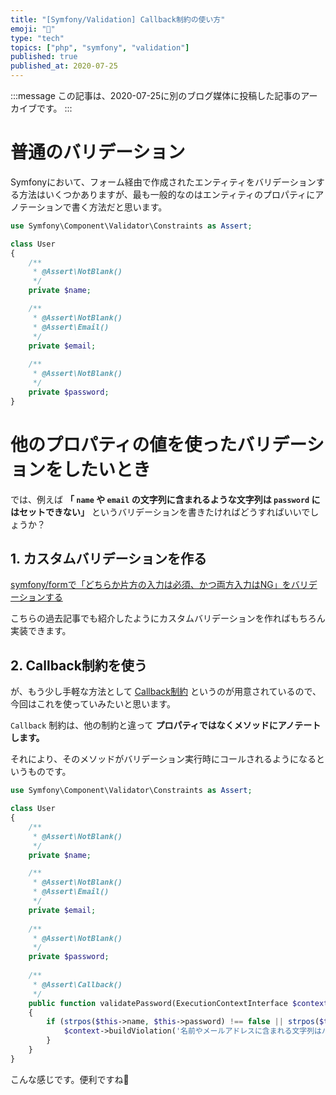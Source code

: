 ```yaml
---
title: "[Symfony/Validation] Callback制約の使い方"
emoji: "🎻"
type: "tech"
topics: ["php", "symfony", "validation"]
published: true
published_at: 2020-07-25
---
```


:::message
この記事は、2020-07-25に別のブログ媒体に投稿した記事のアーカイブです。
:::

# 普通のバリデーション

Symfonyにおいて、フォーム経由で作成されたエンティティをバリデーションする方法はいくつかありますが、最も一般的なのはエンティティのプロパティにアノテーションで書く方法だと思います。

```php
use Symfony\Component\Validator\Constraints as Assert;

class User
{
    /**
     * @Assert\NotBlank()
     */
    private $name;

    /**
     * @Assert\NotBlank()
     * @Assert\Email()
     */
    private $email;
    
    /**
     * @Assert\NotBlank()
     */
    private $password;
}
```

# 他のプロパティの値を使ったバリデーションをしたいとき

では、例えば **「 `name` や `email` の文字列に含まれるような文字列は `password` にはセットできない」** というバリデーションを書きたければどうすればいいでしょうか？

## 1. カスタムバリデーションを作る

[symfony/formで「どちらか片方の入力は必須、かつ両方入力はNG」をバリデーションする](https://zenn.dev/ttskch/articles/344dcc5980d9be)

こちらの過去記事でも紹介したようにカスタムバリデーションを作ればもちろん実装できます。

## 2. Callback制約を使う

が、もう少し手軽な方法として [Callback制約](https://symfony.com/doc/current/reference/constraints/Callback.html) というのが用意されているので、今回はこれを使っていみたいと思います。

`Callback` 制約は、他の制約と違って **プロパティではなくメソッドにアノテートします。**

それにより、そのメソッドがバリデーション実行時にコールされるようになるというものです。

```php
use Symfony\Component\Validator\Constraints as Assert;

class User
{
    /**
     * @Assert\NotBlank()
     */
    private $name;

    /**
     * @Assert\NotBlank()
     * @Assert\Email()
     */
    private $email;
    
    /**
     * @Assert\NotBlank()
     */
    private $password;
    
    /**
     * @Assert\Callback()
     */
    public function validatePassword(ExecutionContextInterface $context)
    {
        if (strpos($this->name, $this->password) !== false || strpos($this->email, $this->password) !== false) {
            $context->buildViolation('名前やメールアドレスに含まれる文字列はパスワードに設定できません')->atPath('password')->addViolation();
        }
    }
}
```

こんな感じです。便利ですね🙌
